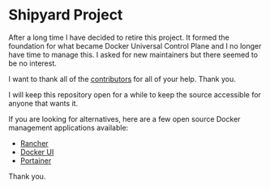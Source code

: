 # Shipyard Project
After a long time I have decided to retire this project.  It formed the foundation for
what became Docker Universal Control Plane and I no longer have time to manage this.
I asked for new maintainers but there
seemed to be no interest.

I want to thank all of the [contributors](https://github.com/shipyard/shipyard/graphs/contributors)
for all of your help.  Thank you.

I will keep this repository open for a while to keep the source accessible for anyone that
wants it.

If you are looking for alternatives, here are a few open source Docker management
applications available:

- [Rancher](http://rancher.com/)
- [Docker UI](https://github.com/kevana/ui-for-docker)
- [Portainer](https://portainer.io/)

Thank you.
